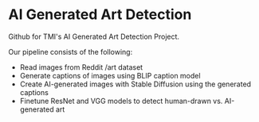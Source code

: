 # AI Generated Art Detection

Github for TMI's AI Generated Art Detection Project.

Our pipeline consists of the following:
* Read images from Reddit /art dataset
* Generate captions of images using BLIP caption model
* Create AI-generated images with Stable Diffusion using the generated captions
* Finetune ResNet and VGG models to detect human-drawn vs. AI-generated art
